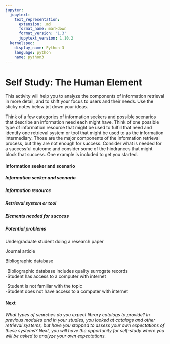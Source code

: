 ```yaml
---
jupyter:
  jupytext:
    text_representation:
      extension: .md
      format_name: markdown
      format_version: '1.3'
      jupytext_version: 1.10.2
  kernelspec:
    display_name: Python 3
    language: python
    name: python3
---
```


# Self Study: The Human Element

This activity will help you to analyze the components of information retrieval in more detail, and to shift your focus to users and their needs. Use the sticky notes below jot down your ideas.

Think of a few categories of information seekers and possible scenarios that describe an information need each might have. Think of one possible type of information resource that might be used to fulfill that need and identify one retrieval system or tool that might be used to as the information intermediary. Those are the major components of the information retrieval process, but they are not enough for success. Consider what is needed for a successful outcome and consider some of the hindrances that might block that success. One example is included to get you started.

[](https://missouri.instructure.com/courses/45003/files/7748393/download?wrap=1 "InformationRetrieval-PartsWorksheet.docx")

#### **Information seeker and scenario**

##### **Information seeker and scenario**

##### **Information resource**

##### **Retrieval system or tool**

##### **Elements needed for success**

##### **Potential problems**

Undergraduate student doing a research paper

Journal article

Bibliographic database

\-Bibliographic database includes quality surrogate records  
\-Student has access to a computer with internet

\-Student is not familiar with the topic  
\-Student does not have access to a computer with internet

#### **Next**

_What types of searches do you expect library catalogs to provide? In previous modules and in your studies, you looked at catalogs and other retrieval systems, but have you stopped to assess your own expectations of these systems? Next, you will have the opportunity for self-study where you will be asked to analyze your own expectations._

```python

```
